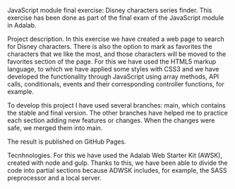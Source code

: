 JavaScript module final exercise: Disney characters series finder.
This exercise has been done as part of the final exam of the JavaScript module in Adalab.

Project description.
In this exercise we have created a web page to search for Disney characters. There is also the option to mark as favorites the characters that we like the most, and those characters will be moved to the favorites section of the page. For this we have used the HTML5 markup language, to which we have applied some styles with CSS3 and we have developed the functionality through JavaScript using array methods, API calls, conditionals, events and their corresponding controller functions, for example.

To develop this project I have used several branches: main, which contains the stable and final version. The other branches have helped me to practice each section adding new features or changes. When the changes were safe, we merged them into main.

The result is published on GitHub Pages.

Tecnhnologies.
For this we have used the Adalab Web Starter Kit (AWSK), created with node and gulp. Thanks to this, we have been able to divide the code into partial sections because ADWSK includes, for example, the SASS preprocessor and a local server.
